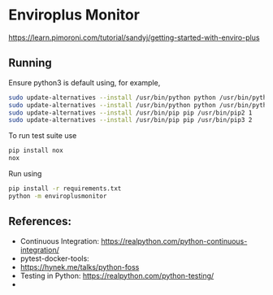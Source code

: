 # Enviroplus Monitor

https://learn.pimoroni.com/tutorial/sandyj/getting-started-with-enviro-plus

## Running

Ensure python3 is default using, for example,

```bash
sudo update-alternatives --install /usr/bin/python python /usr/bin/python2.7 1
sudo update-alternatives --install /usr/bin/python python /usr/bin/python3.7 2
sudo update-alternatives --install /usr/bin/pip pip /usr/bin/pip2 1
sudo update-alternatives --install /usr/bin/pip pip /usr/bin/pip3 2
```

To run test suite use

```bash
pip install nox
nox
```

Run using

```bash
pip install -r requirements.txt
python -m enviroplusmonitor
```

## References:

* Continuous Integration: https://realpython.com/python-continuous-integration/
* pytest-docker-tools:
* https://hynek.me/talks/python-foss
* Testing in Python: https://realpython.com/python-testing/
* 